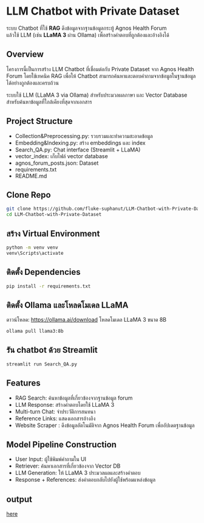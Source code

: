 # LLM Chatbot with Private Dataset

ระบบ Chatbot ที่ใช้ **RAG** ดึงข้อมูลจากฐานข้อมูลกระทู้ Agnos Health Forum  
แล้วใช้ LLM (เช่น **LLaMA 3** ผ่าน Ollama) เพื่อสร้างคำตอบที่ถูกต้องและอ้างอิงได้

## Overview

โครงการนี้เป็นการสร้าง LLM Chatbot ที่เชื่อมต่อกับ Private Dataset จาก Agnos Health Forum โดยใช้เทคนิค RAG เพื่อให้ Chatbot สามารถค้นหาและตอบคำถามจากข้อมูลในฐานข้อมูลได้อย่างถูกต้องและครบถ้วน

ระบบใช้ LLM (LLaMA 3 via Ollama) สำหรับประมวลผลภาษา และ Vector Database สำหรับค้นหาข้อมูลที่ใกล้เคียงที่สุดจากเอกสาร

## Project Structure

- Collection&Preprocessing.py: รวบรวมและทำความสะอาดข้อมูล
- Embedding&Indexing.py: สร้าง embeddings และ index
- Search_QA.py: Chat interface (Streamlit + LLaMA)
- vector_index: เก็บไฟล์ vector database
- agnos_forum_posts.json: Dataset
- requirements.txt
- README.md

## Clone Repo

```bash
git clone https://github.com/fluke-suphanut/LLM-Chatbot-with-Private-Dataset.git
cd LLM-Chatbot-with-Private-Dataset
```

## สร้าง Virtual Environment

```bash
python -m venv venv
venv\Scripts\activate
```

## ติดตั้ง Dependencies

```bash
pip install -r requirements.txt
```

## ติดตั้ง Ollama และโหลดโมเดล LLaMA

ดาวน์โหลด: https://ollama.ai/download
โหลดโมเดล LLaMA 3 ขนาด 8B

```bash
ollama pull llama3:8b
```

## รัน chatbot ด้วย Streamlit

```bash
streamlit run Search_QA.py
```

## Features

- RAG Search: ค้นหาข้อมูลที่เกี่ยวข้องจากฐานข้อมูล forum
- LLM Response: สร้างคำตอบโดยใช้ LLaMA 3
- Multi-turn Chat: จำประวัติการสนทนา
- Reference Links: แสดงเอกสารอ้างอิง
- Website Scraper : ดึงข้อมูลอัตโนมัติจาก Agnos Health Forum เพื่ออัปเดตฐานข้อมูล

## Model Pipeline Construction

- User Input: ผู้ใช้พิมพ์คำถามใน UI
- Retriever: ค้นหาเอกสารที่เกี่ยวข้องจาก Vector DB
- LLM Generation: ให้ LLaMA 3 ประมวลผลและสร้างคำตอบ
- Response + References: ส่งคำตอบกลับไปยังผู้ใช้พร้อมแหล่งข้อมูล

## output

[here](output.pdf)

